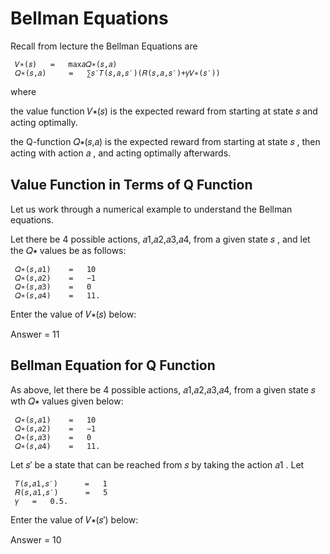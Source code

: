 # Bellman Equations



Recall from lecture the Bellman Equations are

 	 𝑉∗(𝑠) 	 = 	 max𝑎𝑄∗(𝑠,𝑎) 	 	 
 	 𝑄∗(𝑠,𝑎) 	 = 	 ∑𝑠′𝑇(𝑠,𝑎,𝑠′)(𝑅(𝑠,𝑎,𝑠′)+𝛾𝑉∗(𝑠′)) 	 	 
where

the value function  𝑉∗(𝑠)  is the expected reward from starting at state  𝑠  and acting optimally.

the Q-function  𝑄∗(𝑠,𝑎)  is the expected reward from starting at state  𝑠 , then acting with action  𝑎 , and acting optimally afterwards.


## Value Function in Terms of Q Function

Let us work through a numerical example to understand the Bellman equations.

Let there be  4  possible actions,  𝑎1,𝑎2,𝑎3,𝑎4,  from a given state  𝑠 , and let the  𝑄∗  values be as follows:

 	 𝑄∗(𝑠,𝑎1) 	 = 	 10 	 	 
 	 𝑄∗(𝑠,𝑎2) 	 = 	 −1 	 	 
 	 𝑄∗(𝑠,𝑎3) 	 = 	 0 	 	 
 	 𝑄∗(𝑠,𝑎4) 	 = 	 11. 	 	 
Enter the value of  𝑉∗(𝑠)  below:


Answer = 11


## Bellman Equation for Q Function

As above, let there be  4  possible actions,  𝑎1,𝑎2,𝑎3,𝑎4,  from a given state  𝑠  wth  𝑄∗  values given below:

 	 𝑄∗(𝑠,𝑎1) 	 = 	 10 	 	 
 	 𝑄∗(𝑠,𝑎2) 	 = 	 −1 	 	 
 	 𝑄∗(𝑠,𝑎3) 	 = 	 0 	 	 
 	 𝑄∗(𝑠,𝑎4) 	 = 	 11. 	 	 
Let  𝑠′  be a state that can be reached from  𝑠  by taking the action  𝑎1 . Let

 	 𝑇(𝑠,𝑎1,𝑠′) 	 = 	 1 	 	 
 	 𝑅(𝑠,𝑎1,𝑠′) 	 = 	 5 	 	 
 	 𝛾 	 = 	 0.5. 	 	 
Enter the value of  𝑉∗(𝑠′)  below:


Answer = 10




